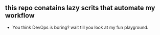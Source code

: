## this repo conatains lazy scrits that automate my workflow

- You think DevOps is boring? wait till you look at my fun playground.



